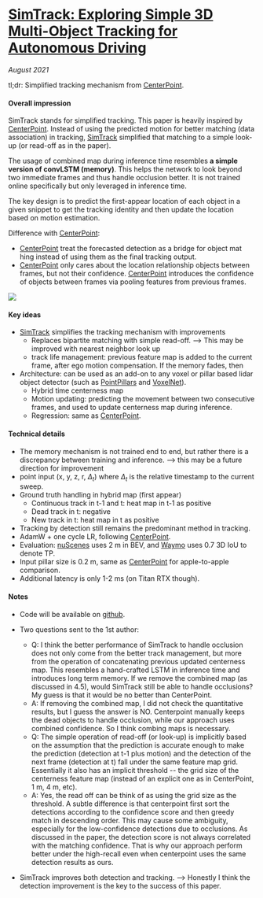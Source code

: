 # [SimTrack: Exploring Simple 3D Multi-Object Tracking for Autonomous Driving](https://arxiv.org/abs/2108.10312)

_August 2021_

tl;dr: Simplified tracking mechanism from [CenterPoint](centerpoint.md).

#### Overall impression
SimTrack stands for simplified tracking. This paper is heavily inspired by [CenterPoint](centerpoint.md). Instead of using the predicted motion for better matching (data association) in tracking, [SimTrack](simtrack.md) simplified that matching to a simple look-up (or read-off as in the paper).

The usage of combined map during inference time resembles **a simple version of convLSTM (memory)**. This helps the network to look beyond two immediate frames and thus handle occlusion better. It is not trained online specifically but only leveraged in inference time.

The key design is to predict the first-appear location of each object in a given snippet to get the tracking identity and then update the location based on motion estimation.

Difference with [CenterPoint](centerpoint.md):

- [CenterPoint](centerpoint.md) treat the forecasted detection as a bridge for object mat hing instead of using them as the final tracking output. 
- [CenterPoint](centerpoint.md) only cares about the location relationship objects between frames, but not their confidence. [CenterPoint](centerpoint.md) introduces the confidence of objects between frames via pooling features from previous frames.

![](https://pic3.zhimg.com/v2-226f7b5260ef465fe52959adf1f337ce_r.jpg)

#### Key ideas
- [SimTrack](simtrack.md) simplifies the tracking mechanism with improvements
	- Replaces bipartite matching with simple read-off. --> This may be improved with nearest neighbor look up
	- track life management: previous feature map is added to the current frame, after ego motion compensation. If the memory fades, then 
- Architecture: can be used as an add-on to any voxel or pillar based lidar object detector (such as [PointPillars](point_pillars.md) and [VoxelNet](voxel_net.md)).
	- Hybrid time centerness map
	- Motion updating: predicting the movement between two consecutive frames, and used to update centerness map during inference. 
	- Regression: same as [CenterPoint](centerpoint.md).

#### Technical details
- The memory mechanism is not trained end to end, but rather there is a discrepancy between training and inference. --> this may be a future direction for improvement
- point input (x, y, z, r, $\Delta_t$) where $\Delta_t$ is the relative timestamp to the current sweep.
- Ground truth handling in hybrid map (first appear)
	- Continuous track in t-1 and t: heat map in t-1 as positive
	- Dead track in t: negative
	- New track in t: heat map in t as positive
- Tracking by detection still remains the predominant method in tracking.
- AdamW + one cycle LR, following [CenterPoint](centerpoint.md).
- Evaluation: [nuScenes](nuscenes.md) uses 2 m in BEV, and [Waymo](waymo_dataset.md) uses 0.7 3D IoU to denote TP.
- Input pillar size is 0.2 m, same as [CenterPoint](centerpoint.md) for apple-to-apple comparison.
- Additional latency is only 1-2 ms (on Titan RTX though).

#### Notes
- Code will be available on [github](https://github.com/qcraftai/simtrack).
- ​Two questions sent to the 1st author: 
	- Q: I think the better performance of SimTrack to handle occlusion does not only come from the better track management, but more from the operation of concatenating previous updated centerness map. This resembles a hand-crafted LSTM in inference time and introduces long term memory. If we remove the combined map (as discussed in 4.5), would SimTrack still be able to handle occlusions? My guess is that it would be no better than CenterPoint. 
	- A: If removing the combined map, I did not check the quantitative results, but I guess the answer is NO.  Centerpoint manually keeps the dead objects to handle occlusion, while our approach uses combined confidence. So I think combing maps is necessary.
	- ​Q: The simple operation of read-off (or look-up) is implicitly based on the assumption that the prediction is accurate enough to make the prediction (detection at t-1 plus motion) and the detection of the next frame (detection at t) fall under the same feature map grid. Essentially it also has an implicit threshold -- the grid size of the centerness feature map (instead of an explicit one as in CenterPoint, 1 m, 4 m, etc).
	- A: Yes, the read off can be think of as using the grid size as the threshold. A subtle difference is that centerpoint first sort the detections according to the confidence score and then greedy match in descending order. This may cause some ambiguity, especially for the low-confidence detections due to occlusions. As discussed in the paper, the detection score is not always correlated with the matching confidence. That is why our approach perform better under the high-recall even when centerpoint uses the same detection results as ours.
 
- SimTrack improves both detection and tracking. --> Honestly I think the detection improvement is the key to the success of this paper. 


